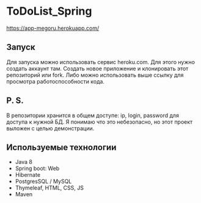 # ToDoList_Spring

https://app-megoru.herokuapp.com/ <br>

## Запуск
Для запуска можно использовать сервис heroku.com. Для этого нужно создать аккаунт там.
Создать новое приложение и клонировать этот репозиторий или fork. 
Либо можно использовать выше ссылку для просмотра работоспособности кода.

## P. S.
В репозитории хранится в общем доступе: ip, login, password для доступа к нужной БД. 
Я понимаю что это небезопасно, но этот проект выложен с целью демонстрации.

## Используемые технологии

- Java 8
- Spring boot: Web
- Hibernate
- PostgresSQL / MySQL
- Thymeleaf, HTML, CSS, JS
- Maven
